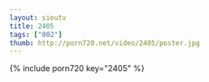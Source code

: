 ```yaml
--- 
layout: sieutv
title: 2405
tags: ["002"]
thumb: http://porn720.net/video/2405/poster.jpg
---
```

{% include porn720 key="2405" %} 
